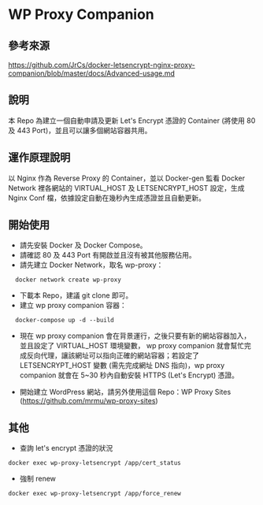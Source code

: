 # WP Proxy Companion

## 參考來源
https://github.com/JrCs/docker-letsencrypt-nginx-proxy-companion/blob/master/docs/Advanced-usage.md

## 說明
本 Repo 為建立一個自動申請及更新 Let's Encrypt 憑證的 Container (將使用 80 及 443 Port)，並且可以讓多個網站容器共用。

## 運作原理說明
以 Nginx 作為 Reverse Proxy 的 Container，並以 Docker-gen 監看 Docker Network 裡各網站的 VIRTUAL_HOST 及 LETSENCRYPT_HOST 設定，生成 Nginx Conf 檔，依據設定自動在幾秒內生成憑證並且自動更新。

## 開始使用
* 請先安裝 Docker 及 Docker Compose。
* 請確認 80 及 443 Port 有開啟並且沒有被其他服務佔用。
* 請先建立 Docker Network，取名 wp-proxy：
```
  docker network create wp-proxy
```
* 下載本 Repo，建議 git clone 即可。
* 建立 wp proxy companion 容器：
```
  docker-compose up -d --build
```
* 現在 wp proxy companion 會在背景運行，之後只要有新的網站容器加入，並且設定了 VIRTUAL_HOST 環境變數， wp proxy companion 就會幫忙完成反向代理，讓該網址可以指向正確的網站容器；若設定了 LETSENCRYPT_HOST 變數 (需先完成網址 DNS 指向)，wp proxy companion 就會在 5~30 秒內自動安裝 HTTPS (Let's Encrypt) 憑證。

* 開始建立 WordPress 網站，請另外使用這個 Repo：WP Proxy Sites (https://github.com/mrmu/wp-proxy-sites)

## 其他
* 查詢 let's encrypt 憑證的狀況
```
docker exec wp-proxy-letsencrypt /app/cert_status
```

* 強制 renew
```
docker exec wp-proxy-letsencrypt /app/force_renew
```
